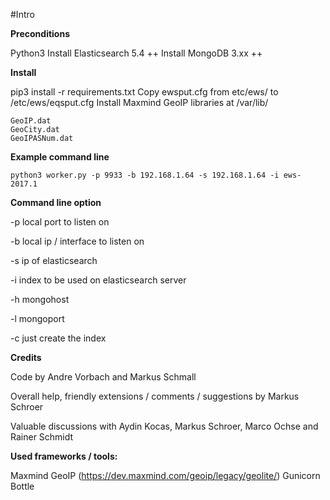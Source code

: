 #Intro



**Preconditions**

Python3
Install Elasticsearch 5.4 ++
Install MongoDB 3.xx ++

**Install**

pip3 install -r requirements.txt 
Copy ewsput.cfg from etc/ews/ to /etc/ews/eqsput.cfg
Install Maxmind GeoIP libraries at /var/lib/

    GeoIP.dat
    GeoCity.dat
    GeoIPASNum.dat


**Example command line**

    python3 worker.py -p 9933 -b 192.168.1.64 -s 192.168.1.64 -i ews-2017.1


**Command line option**

-p local port to listen on

-b local ip / interface to listen on

-s ip of elasticsearch

-i index to be used on elasticsearch server

-h mongohost

-l mongoport

-c just create the index

**Credits**

Code by Andre Vorbach and Markus Schmall

Overall help, friendly extensions / comments / suggestions by Markus Schroer

Valuable discussions with Aydin Kocas, Markus Schroer, Marco Ochse and Rainer Schmidt

**Used frameworks / tools:**

Maxmind GeoIP (https://dev.maxmind.com/geoip/legacy/geolite/)
Gunicorn
Bottle